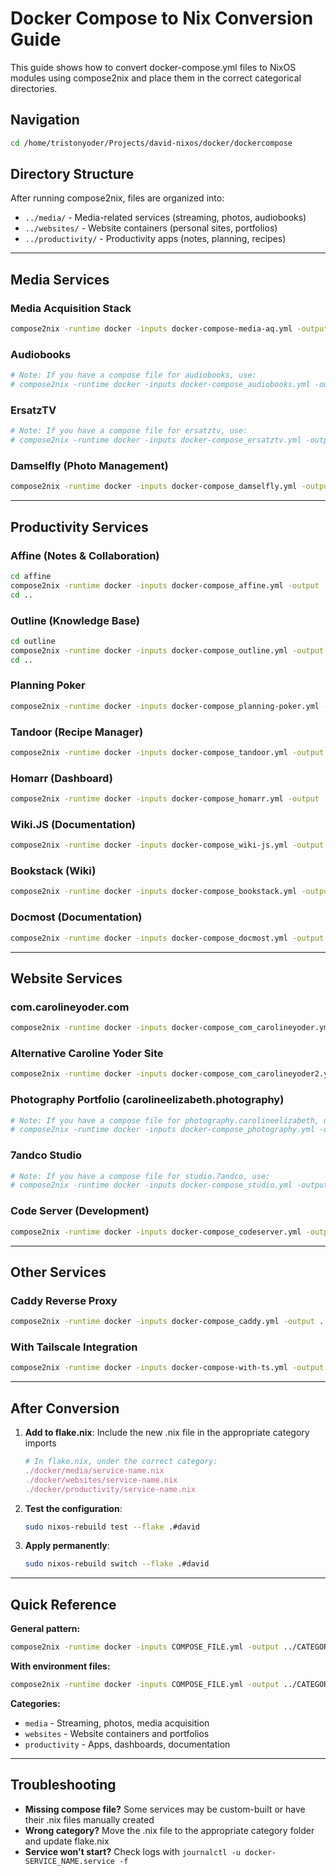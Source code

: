 # Docker Compose to Nix Conversion Guide

This guide shows how to convert docker-compose.yml files to NixOS modules using compose2nix and place them in the correct categorical directories.

## Navigation

```bash
cd /home/tristonyoder/Projects/david-nixos/docker/dockercompose
```

## Directory Structure

After running compose2nix, files are organized into:
- `../media/` - Media-related services (streaming, photos, audiobooks)
- `../websites/` - Website containers (personal sites, portfolios)
- `../productivity/` - Productivity apps (notes, planning, recipes)

---

## Media Services

### Media Acquisition Stack
```bash
compose2nix -runtime docker -inputs docker-compose-media-aq.yml -output ../media/media-aq.nix
```

### Audiobooks
```bash
# Note: If you have a compose file for audiobooks, use:
# compose2nix -runtime docker -inputs docker-compose_audiobooks.yml -output ../media/audiobooks.nix
```

### ErsatzTV
```bash
# Note: If you have a compose file for ersatztv, use:
# compose2nix -runtime docker -inputs docker-compose_ersatztv.yml -output ../media/ersatztv.nix
```

### Damselfly (Photo Management)
```bash
compose2nix -runtime docker -inputs docker-compose_damselfly.yml -output ../media/damselfly.nix
```

---

## Productivity Services

### Affine (Notes & Collaboration)
```bash
cd affine
compose2nix -runtime docker -inputs docker-compose_affine.yml -output ../../productivity/affine.nix
cd ..
```

### Outline (Knowledge Base)
```bash
cd outline
compose2nix -runtime docker -inputs docker-compose_outline.yml -output ../../productivity/outline.nix --env_files=docker.env
cd ..
```

### Planning Poker
```bash
compose2nix -runtime docker -inputs docker-compose_planning-poker.yml -output ../productivity/planning-poker.nix
```

### Tandoor (Recipe Manager)
```bash
compose2nix -runtime docker -inputs docker-compose_tandoor.yml -output ../productivity/tandoor.nix
```

### Homarr (Dashboard)
```bash
compose2nix -runtime docker -inputs docker-compose_homarr.yml -output ../productivity/homarr.nix
```

### Wiki.JS (Documentation)
```bash
compose2nix -runtime docker -inputs docker-compose_wiki-js.yml -output ../productivity/wiki-js.nix
```

### Bookstack (Wiki)
```bash
compose2nix -runtime docker -inputs docker-compose_bookstack.yml -output ../productivity/bookstack.nix
```

### Docmost (Documentation)
```bash
compose2nix -runtime docker -inputs docker-compose_docmost.yml -output ../productivity/docmost.nix
```

---

## Website Services

### com.carolineyoder.com
```bash
compose2nix -runtime docker -inputs docker-compose_com_carolineyoder.yml -output ../websites/com.carolineyoder.nix
```

### Alternative Caroline Yoder Site
```bash
compose2nix -runtime docker -inputs docker-compose_com_carolineyoder2.yml -output ../websites/com.carolineyoder2.nix
```

### Photography Portfolio (carolineelizabeth.photography)
```bash
# Note: If you have a compose file for photography.carolineelizabeth, use:
# compose2nix -runtime docker -inputs docker-compose_photography.yml -output ../websites/photography.carolineelizabeth.nix
```

### 7andco Studio
```bash
# Note: If you have a compose file for studio.7andco, use:
# compose2nix -runtime docker -inputs docker-compose_studio.yml -output ../websites/studio.7andco.nix
```

### Code Server (Development)
```bash
compose2nix -runtime docker -inputs docker-compose_codeserver.yml -output ../websites/code-server.nix
```

---

## Other Services

### Caddy Reverse Proxy
```bash
compose2nix -runtime docker -inputs docker-compose_caddy.yml -output ../caddy.nix
```

### With Tailscale Integration
```bash
compose2nix -runtime docker -inputs docker-compose-with-ts.yml -output ../with-ts.nix
```

---

## After Conversion

1. **Add to flake.nix**: Include the new .nix file in the appropriate category imports
   ```nix
   # In flake.nix, under the correct category:
   ./docker/media/service-name.nix
   ./docker/websites/service-name.nix
   ./docker/productivity/service-name.nix
   ```

2. **Test the configuration**:
   ```bash
   sudo nixos-rebuild test --flake .#david
   ```

3. **Apply permanently**:
   ```bash
   sudo nixos-rebuild switch --flake .#david
   ```

---

## Quick Reference

**General pattern:**
```bash
compose2nix -runtime docker -inputs COMPOSE_FILE.yml -output ../CATEGORY/SERVICE-NAME.nix
```

**With environment files:**
```bash
compose2nix -runtime docker -inputs COMPOSE_FILE.yml -output ../CATEGORY/SERVICE-NAME.nix --env_files=.env
```

**Categories:**
- `media` - Streaming, photos, media acquisition
- `websites` - Website containers and portfolios  
- `productivity` - Apps, dashboards, documentation

---

## Troubleshooting

- **Missing compose file?** Some services may be custom-built or have their .nix files manually created
- **Wrong category?** Move the .nix file to the appropriate category folder and update flake.nix
- **Service won't start?** Check logs with `journalctl -u docker-SERVICE_NAME.service -f`
